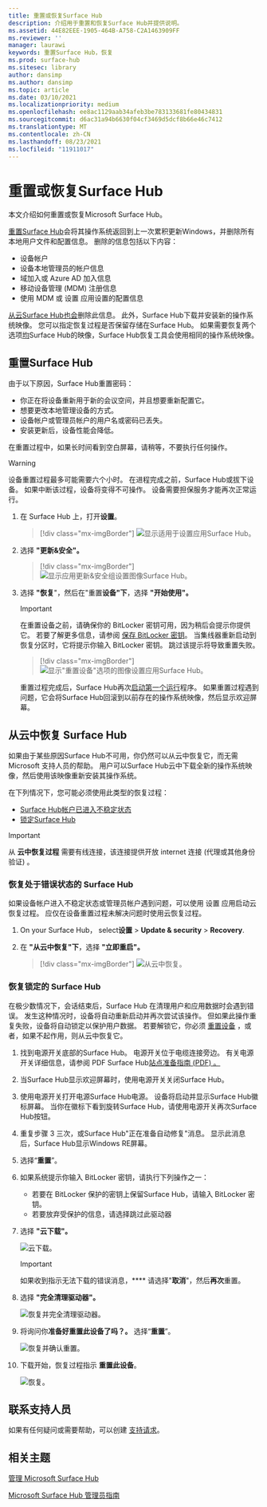 ```yaml
---
title: 重置或恢复Surface Hub
description: 介绍用于重置和恢复Surface Hub并提供说明。
ms.assetid: 44E82EEE-1905-464B-A758-C2A1463909FF
ms.reviewer: ''
manager: laurawi
keywords: 重置Surface Hub，恢复
ms.prod: surface-hub
ms.sitesec: library
author: dansimp
ms.author: dansimp
ms.topic: article
ms.date: 03/10/2021
ms.localizationpriority: medium
ms.openlocfilehash: ee8ac1129aab34afeb3be783133681fe80434831
ms.sourcegitcommit: d6ac31a94b6630f04cf3469d5dcf8b66e46c7412
ms.translationtype: MT
ms.contentlocale: zh-CN
ms.lasthandoff: 08/23/2021
ms.locfileid: "11911017"
---
```

# <a name="reset-or-recover-a-surface-hub"></a>重置或恢复Surface Hub

本文介绍如何重置或恢复Microsoft Surface Hub。  

[重置Surface Hub](#reset-a-surface-hub)会将其操作系统返回到上一次累积更新Windows，并删除所有本地用户文件和配置信息。 删除的信息包括以下内容：

- 设备帐户
- 设备本地管理员的帐户信息
- 域加入或 Azure AD 加入信息
- 移动设备管理 (MDM) 注册信息
- 使用 MDM 或 设置 应用设置的配置信息

[从云Surface Hub也会](#recover-a-surface-hub-from-the-cloud)删除此信息。 此外，Surface Hub下载并安装新的操作系统映像。 您可以指定恢复过程是否保留存储在Surface Hub。 如果需要恢复两个选项[均](surface-hub-recovery-tool.md)Surface Hub的映像，Surface Hub恢复工具会使用相同的操作系统映像。

## <a name="reset-a-surface-hub"></a>重置Surface Hub

由于以下原因，Surface Hub重置密码：

- 你正在将设备重新用于新的会议空间，并且想要重新配置它。
- 想要更改本地管理设备的方式。
- 设备帐户或管理员帐户的用户名或密码已丢失。
- 安装更新后，设备性能会降低。

在重置过程中，如果长时间看到空白屏幕，请稍等，不要执行任何操作。

> [!WARNING]
> 设备重置过程最多可能需要六个小时。 在进程完成之前，Surface Hub或拔下设备。 如果中断该过程，设备将变得不可操作。 设备需要担保服务才能再次正常运行。

1. 在 Surface Hub 上，打开**设置**。

   > [!div class="mx-imgBorder"]
   > ![显示适用于设置应用Surface Hub。](images/sh-settings.png)

2. 选择 **"更新&安全"。**

   > [!div class="mx-imgBorder"]
   > ![显示应用更新&安全组设置图像Surface Hub。](images/sh-settings-update-security.png)

3. 选择 **"恢复**"，然后在"重置**设备"下**，选择 **"开始使用"。**

   > [!IMPORTANT]
   > 在重置设备之前，请确保你的 BitLocker 密钥可用，因为稍后会提示你提供它。 若要了解更多信息，请参阅 [保存 BitLocker 密钥](save-bitlocker-key-surface-hub.md)。 当集线器重新启动到恢复分区时，它将提示你输入 BitLocker 密钥。 跳过该提示将导致重置失败。
   
   > [!div class="mx-imgBorder"]
   > ![显示"重置设备"选项的图像设置应用Surface Hub。](images/sh-settings-reset-device.png)

   重置过程完成后，Surface Hub再次[启动第一个运行](first-run-program-surface-hub.md)程序。 如果重置过程遇到问题，它会将Surface Hub回滚到以前存在的操作系统映像，然后显示欢迎屏幕。

<span id="cloud-recovery" />

## <a name="recover-a-surface-hub-from-the-cloud"></a>从云中恢复 Surface Hub

如果由于某些原因Surface Hub不可用，你仍然可以从云中恢复它，而无需 Microsoft 支持人员的帮助。 用户可以Surface Hub云中下载全新的操作系统映像，然后使用该映像重新安装其操作系统。

在下列情况下，您可能必须使用此类型的恢复过程：

- [Surface Hub帐户已进入不稳定状态](#recover-a-surface-hub-in-a-bad-state)
- [锁定Surface Hub](#recover-a-locked-surface-hub)

>[!IMPORTANT]
>从 **云中恢复过程** 需要有线连接，该连接提供开放 internet 连接 (代理或其他身份验证) 。

### <a name="recover-a-surface-hub-in-a-bad-state"></a>恢复处于错误状态的 Surface Hub

如果设备帐户进入不稳定状态或管理员帐户遇到问题，可以使用 设置 应用启动云恢复过程。 应仅在设备重置过程未解决问题时使用云[](#reset-a-surface-hub)恢复过程。

1. On your Surface Hub， select**设置** &gt; **Update & security** &gt; **Recovery**.

2. 在 **"从云中恢复"下**，选择 **"立即重启"。**

   > [!div class="mx-imgBorder"]
   > ![从云中恢复。](images/recover-from-the-cloud.png)

### <a name="recover-a-locked-surface-hub"></a>恢复锁定的 Surface Hub

在极少数情况下，会话结束后，Surface Hub 在清理用户和应用数据时会遇到错误。 发生这种情况时，设备将自动重新启动并再次尝试该操作。 但如果此操作重复失败，设备将自动锁定以保护用户数据。 若要解锁它，你必须 [重置设备](#reset-a-surface-hub) ，或者，如果不起作用，则从云中恢复它。

1. 找到电源开关底部的Surface Hub。 电源开关位于电缆连接旁边。 有关电源开关详细信息，请参阅 PDF Surface Hub[站点准备指南 (PDF) 。 ](surface-hub-site-readiness-guide.md)

2. 当Surface Hub显示欢迎屏幕时，使用电源开关关闭Surface Hub。

3. 使用电源开关打开电源Surface Hub电源。 设备将启动并显示Surface Hub徽标屏幕。 当你在徽标下看到旋转Surface Hub，请使用电源开关再次Surface Hub按钮。  

4. 重复步骤 3 三次，或Surface Hub"正在准备自动修复"消息。 显示此消息后，Surface Hub显示Windows RE屏幕。
 
5. 选择“**重置**”。 

6. 如果系统提示你输入 BitLocker 密钥，请执行下列操作之一：
   - 若要在 BitLocker 保护的密钥上保留Surface Hub，请输入 BitLocker 密钥。
   - 若要放弃受保护的信息，请选择跳过此驱动器

7. 选择 **"云下载"。** 

   ![云下载。](images/recover-cloud-download.png)

   >[!IMPORTANT]
   >如果收到指示无法下载的错误消息，**** 请选择"**取消**"，然后**再次**重置。

8. 选择 **"完全清理驱动器"。**
 
   ![恢复并完全清理驱动器。](images/recover-fully-clean-drive.png)

9. 将询问你**准备好重置此设备了吗？。** 选择“**重置**”。 
   
   ![恢复并确认重置。](images/recover-confirm-reset.png)

10. 下载开始，恢复过程指示 **重置此设备**。

    ![恢复。](images/recover-in-progress.png)

## <a name="contact-support"></a>联系支持人员

如果有任何疑问或需要帮助，可以创建 [支持请求](https://support.microsoft.com/supportforbusiness/productselection)。


## <a name="related-topics"></a>相关主题

[管理 Microsoft Surface Hub](manage-surface-hub.md)

[Microsoft Surface Hub 管理员指南](surface-hub-administrators-guide.md)

